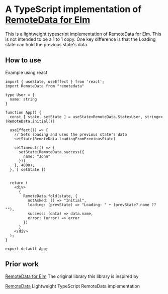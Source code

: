 # A TypeScript implementation of [RemoteData for Elm](https://package.elm-lang.org/packages/krisajenkins/remotedata/latest/)

This is a lightweight typescript implementation of RemoteData for Elm. This is not intended to be a 1 to 1 copy.
One key difference is that the Loading state can hold the previous state's data.

## How to use

Example using react

```
import { useState, useEffect } from 'react';
import RemoteData from "remotedata"

type User = {
  name: string
}

function App() {
  const [ state, setState ] = useState<RemoteData.State<User, string>>(RemoteData.initial())

  useEffect(() => {
    // Sets loading and uses the previous state's data
    setState(RemoteData.loadingFromPreviousState)

    setTimeout(() => {
      setState(RemoteData.success({
        name: "John"
      }))
    }, 4000);
  }, [ setState ])


  return (
    <div>
      {
        RemoteData.fold(state, {
          notAsked: () => "Initial",
          loading: (prevState) => "Loading: " + (prevState?.name ?? ""),
          success: (data) => data.name,
          error: (error) => error
        })
      }
    </div>
  );
}

export default App;
```


## Prior work

[RemoteData for Elm](https://package.elm-lang.org/packages/krisajenkins/remotedata/latest/) The original library this library is inspired by


[RemoteData](https://github.com/abraham/remotedata#readme) Lightweight TypeScript RemoteData implementation